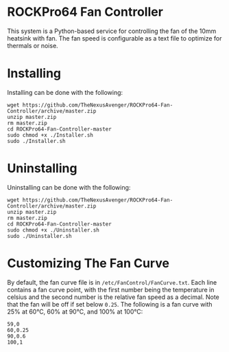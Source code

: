 # ROCKPro64 Fan Controller
This system is a Python-based service for controlling the fan of
the 10mm heatsink with fan. The fan speed is configurable as a text
file to optimize for thermals or noise.

# Installing
Installing can be done with the following:
```
wget https://github.com/TheNexusAvenger/ROCKPro64-Fan-Controller/archive/master.zip
unzip master.zip
rm master.zip
cd ROCKPro64-Fan-Controller-master
sudo chmod +x ./Installer.sh
sudo ./Installer.sh
```

# Uninstalling
Uninstalling can be done with the following:
```
wget https://github.com/TheNexusAvenger/ROCKPro64-Fan-Controller/archive/master.zip
unzip master.zip
rm master.zip
cd ROCKPro64-Fan-Controller-master
sudo chmod +x ./Uninstaller.sh
sudo ./Uninstaller.sh
```

# Customizing The Fan Curve
By default, the fan curve file is in `/etc/FanControl/FanCurve.txt`. Each line
contains a fan curve point, with the first number being the temperature in celsius
and the second number is the relative fan speed as a decimal. Note that the fan will
be off if set below `0.25`.
The following is a fan curve with 25% at 60°C, 60% at 90°C, and 100% at 100°C:
```
59,0
60,0.25
90,0.6
100,1
```
